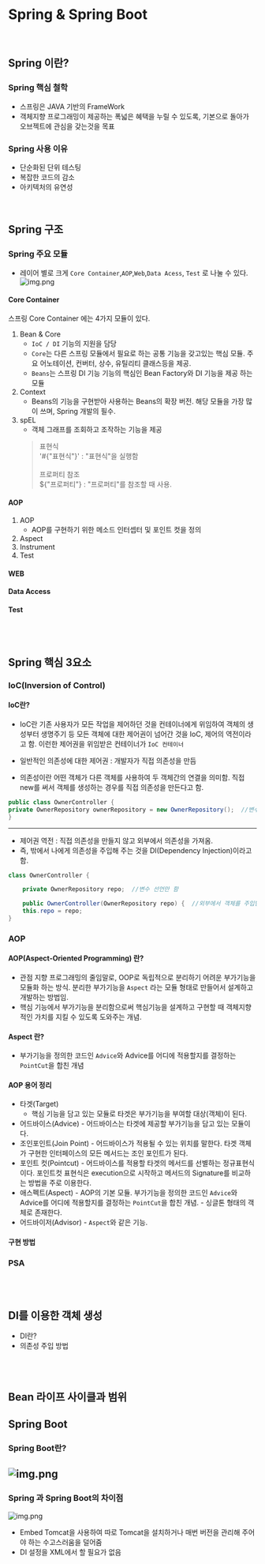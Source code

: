 # Spring & Spring Boot

<br>

## Spring 이란?
### Spring 핵심 철학
- 스프링은 JAVA 기반의 FrameWork
- 객체지향 프로그래밍이 제공하는 폭넓은 혜택을 누릴 수 있도록, 기본으로 돌아가 오브젝트에 관심을 갖는것을 목표

### Spring 사용 이유
- 단순화된 단위 테스팅
- 복잡한 코드의 감소
- 아키텍처의 유연성

<br>
 
## Spring 구조
### Spring 주요 모듈 
- 레이어 별로 크게 `Core Container`,`AOP`,`Web`,`Data Acess`, `Test` 로 나눌 수 있다.
![img.png](img/springRuntime.png)

#### Core Container
스프링 Core Container 에는 4가지 모듈이 있다.
1. Bean & Core
   - `IoC / DI` 기능의 지원을 담당
   - `Core`는 다른 스프링 모듈에서 필요로 하는 공통 기능을 갖고있는 핵심 모듈. 주요 어노테이션, 컨버터, 상수, 유틸리티 클래스등을 제공.
   - `Beans`는 스프링 DI 기능 기능의 핵심인 Bean Factory와  DI 기능을 제공 하는 모듈
2. Context
   - Beans의 기능을 구현받아 사용하는 Beans의 확장 버전. 해당 모듈을 가장 많이 쓰며, Spring 개발의 필수.
3. spEL
   - 객체 그래프를 조회하고 조작하는 기능을 제공
   > 표현식 <BR>
   > '#{"표현식"}' : "표현식"을 실행함 <BR> <BR>
   > 프로퍼티 참조 <BR>
   > ${"프로퍼티"} : "프로퍼티"를 참조할 때 사용.

   
#### AOP
1. AOP
   - AOP를 구현하기 위한 메소드 인터셉터 및 포인트 컷을 정의
2. Aspect
3. Instrument
4. Test

#### WEB
#### Data Access
#### Test

<br>
<br>

## Spring 핵심 3요소
### IoC(Inversion of Control)
#### IoC란?
- IoC란 기존 사용자가 모든 작업을 제어하던 것을 컨테이너에게 위임하여 객체의 생성부터 생명주기 등 모든 객체에 대한 제어권이 넘어간 것을 IoC, 제어의 역전이라고 함. 
이런한 제어권을 위임받은 컨테이너가 `IoC 컨테이너`


- 일반적인 의존성에 대한 제어권 : 개발자가 직접 의존성을 만듬
- 의존성이란 어떤 객체가 다른 객체를 사용하여 두 객체간의 연결을 의미함. 직접 new를 써서 객체를 생성하는 경우를 직접 의존성을 만든다고 함.
```java
public class OwnerController {
private OwnerRepository ownerRepository = new OwnerRepository();  //변수 선언과 객체 생성을 본인이 함
}
```
---
- 제어권 역전 : 직접 의존성을 만들지 않고 외부에서 의존성을 가져옴. 
- 즉, 밖에서 나에게 의존성을 주입해 주는 것을 DI(Dependency Injection)이라고 함.
```java
class OwnerController {

    private OwnerRepository repo;  //변수 선언만 함

    public OwnerController(OwnerRepository repo) {  //외부에서 객체를 주입받음
    this.repo = repo;
}

```
### AOP
#### AOP(Aspect-Oriented Programming) 란?
- 관점 지향 프로그래밍의 줄임말로, OOP로 독립적으로 분리하기 어려운 부가기능을 모듈화 하는 방식. 
분리한 부가기능을 `Aspect` 라는 모듈 형태로 만들어서 설계하고 개발하는 방법임.
- 핵심 기능에서 부가기능을 분리함으로써 핵심기능을 설계하고 구현할 때 객체지향적인 가치를 지킬 수 있도록 도와주는 개념.

#### Aspect 란?
- 부가기능을 정의한 코드인 `Advice`와 Advice를 어디에 적용할지를 결정하는 `PointCut`을 합친 개념
 
#### AOP 용어 정리
- 타겟(Target)
  - 핵심 기능을 담고 있는 모듈로 타겟은 부가기능을 부여할 대상(객체)이 된다.
- 어드바이스(Advice)
      - 어드바이스는 타겟에 제공할 부가기능을 담고 있는 모듈이다.
- 조인포인트(Join Point)
      - 어드바이스가 적용될 수 있는 위치를 말한다. 타겟 객체가 구현한 인터페이스의 모든 메서드는 조인 포인트가 된다.
- 포인트 컷(Pointcut)
      - 어드바이스를 적용할 타겟의 메서드를 선별하는 정규표현식이다. 포인트컷 표현식은 execution으로 시작하고 메서드의 Signature를 비교하는 방법을 주로 이용한다.
- 애스펙트(Aspect)
      - AOP의 기본 모듈. 부가기능을 정의한 코드인 `Advice`와 Advice를 어디에 적용할지를 결정하는 `PointCut`을 합친 개념.
      - 싱글톤 형태의 객체로 존재한다.
- 어드바이저(Advisor)
        - `Aspect`와 같은 기능. 

#### 구현 방법


### PSA

<br>
<br>

## DI를 이용한 객체 생성
- DI란?
- 의존성 주입 방법

<br>
<br>

## Bean 라이프 사이클과 범위


## Spring Boot
### Spring Boot란?
![img.png](img/springBoot.png)
- 

### Spring 과 Spring Boot의 차이점
![img.png](img/different.png) 

 - Embed Tomcat을 사용하여 따로 Tomcat을 설치하거나 매번 버전을 관리해 주어야 하는 수고스러움을 덜어줌
 - DI 설정을 XML에서 할 필요가 없음


 